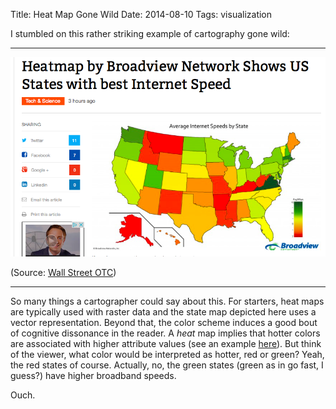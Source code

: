 Title: Heat Map Gone Wild
Date: 2014-08-10
Tags: visualization

I stumbled on this rather striking example of cartography gone wild:

---
![heat map](images/ws_heatmap.png)

(Source: [Wall Street OTC])

---

So many things a cartographer could say about this. For starters, heat maps are typically used with raster data and
the state map depicted here uses a vector representation. Beyond that, the
color scheme induces a good bout of cognitive dissonance in the reader. A
*heat* map implies that hotter colors are associated with higher attribute
values (see an example [here]). But think of the viewer, what color would
be interpreted as hotter, red or green? Yeah, the red states of course. Actually, 
no, the green states (green as in go fast, I guess?) have higher broadband
speeds.

Ouch.


[Wall Street OTC]: http://www.wallstreetotc.com/heatmap-broadview-network-shows-us-states-best-internet-speed/26807/
[here]: http://en.wikipedia.org/wiki/Heat_map#mediaviewer/File:WOA09_sea-surf_SAL_AYool.png
